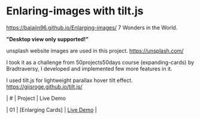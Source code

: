 # Enlaring-images with tilt.js
https://balajin96.github.io/Enlarging-images/
7 Wonders in the World. 

**"Desktop view only supported!"**

unsplash website images are used in this project. https://unsplash.com/

I took it as a challenge from 50projects50days course (expanding-cards) by Bradtraversy, I developed and implemented few more features in it. 

I used tilt.js for lightweight parallax hover tilt effect. https://gijsroge.github.io/tilt.js/ 

|  #  | Project                                                                                  | Live Demo

| 01  | [Enlarging Cards]                                                           | [Live Demo](https://balajin96.github.io/Enlarging-images/) |

